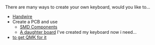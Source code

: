 There are many ways to create your own keyboard, would you like to...
- [Handwire](handwire.md)
- Create a PCB and use
    - [SMD Components](https://wiki.ai03.me/books/pcb-design/chapter/pcb-designer-guide)
    - [A daughter board]()
I've created my keyboard now i need...
- [to get QMK for it]()
